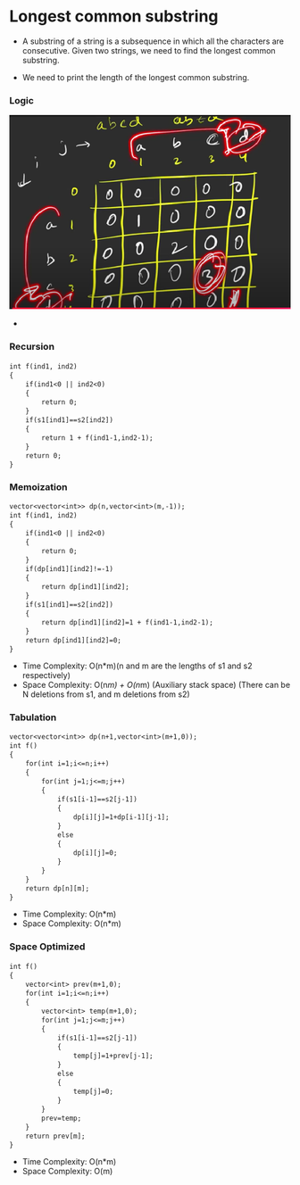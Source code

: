 # Longest common substring
- A substring of a string is a subsequence in which all the characters are consecutive. Given two strings, we need to find the longest common substring.

- We need to print the length of the longest common substring.

### Logic
![alt text](image.png)

- 
### Recursion
```
int f(ind1, ind2)
{
    if(ind1<0 || ind2<0)
    {
        return 0;
    }
    if(s1[ind1]==s2[ind2])
    {
        return 1 + f(ind1-1,ind2-1);
    }
    return 0;
}
```
### Memoization
```
vector<vector<int>> dp(n,vector<int>(m,-1));
int f(ind1, ind2)
{
    if(ind1<0 || ind2<0)
    {
        return 0;
    }
    if(dp[ind1][ind2]!=-1)
    {
        return dp[ind1][ind2];
    }
    if(s1[ind1]==s2[ind2])
    {
        return dp[ind1][ind2]=1 + f(ind1-1,ind2-1);
    }
    return dp[ind1][ind2]=0;
}
```
- Time Complexity: O(n*m)(n and m are the lengths of s1 and s2 respectively)
- Space Complexity: O(n*m) + O(n*m) (Auxiliary stack space) (There can be N deletions from s1, and m deletions from s2)


### Tabulation
```
vector<vector<int>> dp(n+1,vector<int>(m+1,0));
int f()
{
    for(int i=1;i<=n;i++)
    {
        for(int j=1;j<=m;j++)
        {
            if(s1[i-1]==s2[j-1])
            {
                dp[i][j]=1+dp[i-1][j-1];
            }
            else
            {
                dp[i][j]=0;
            }
        }
    }
    return dp[n][m];
}
```
- Time Complexity: O(n*m)
- Space Complexity: O(n*m)


### Space Optimized
```
int f()
{
    vector<int> prev(m+1,0);
    for(int i=1;i<=n;i++)
    {
        vector<int> temp(m+1,0);
        for(int j=1;j<=m;j++)
        {
            if(s1[i-1]==s2[j-1])
            {
                temp[j]=1+prev[j-1];
            }
            else
            {
                temp[j]=0;
            }
        }
        prev=temp;
    }
    return prev[m];
}
```
- Time Complexity: O(n*m)
- Space Complexity: O(m)
